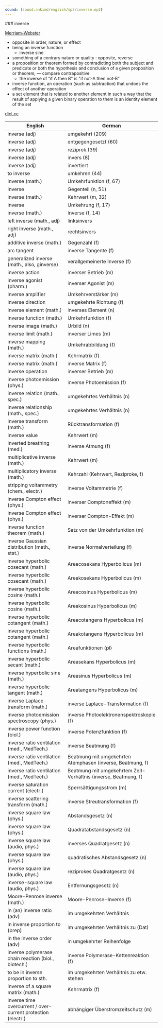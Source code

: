 ```yaml
---
sound: [sound:ankimd/english/mp3/inverse.mp3]
---
```


\### inverse

[Merriam-Webster](https://www.merriam-webster.com/dictionary/inverse)

- opposite in order, nature, or effect
- being an inverse function
    - inverse sine
- something of a contrary nature or quality : opposite, reverse
- a proposition or theorem formed by contradicting both the subject and predicate or both the hypothesis and conclusion of a given proposition or theorem, — compare contrapositive
    - the inverse of "if A then B" is "if not-A then not-B"
- inverse function, an operation (such as subtraction) that undoes the effect of another operation
- a set element that is related to another element in such a way that the result of applying a given binary operation to them is an identity element of the set

[dict.cc](https://www.dict.cc/inverse)

| English        | German       |
| -------------- | ------------ |
| inverse (adj) | umgekehrt (209) |
| inverse (adj) | entgegengesetzt (60) |
| inverse (adj) | reziprok (39) |
| inverse (adj) | invers (8) |
| inverse (adj) | invertiert |
| to inverse | umkehren (44) |
| inverse (math.) | Umkehrfunktion (f, 67) |
| inverse | Gegenteil (n, 51) |
| inverse (math.) | Kehrwert (m, 32) |
| inverse | Umkehrung (f, 17) |
| inverse (math.) | Inverse (f, 14) |
| left inverse (math., adj) | linksinvers |
| right inverse (math., adj) | rechtsinvers |
| additive inverse (math.) | Gegenzahl (f) |
| arc tangent | inverse Tangente (f) |
| generalized inverse (math., also, ginverse) | verallgemeinerte Inverse (f) |
| inverse action | inverser Betrieb (m) |
| inverse agonist (pharm.) | inverser Agonist (m) |
| inverse amplifier | Umkehrverstärker (m) |
| inverse direction | umgekehrte Richtung (f) |
| inverse element (math.) | inverses Element (n) |
| inverse function (math.) | Umkehrfunktion (f) |
| inverse image (math.) | Urbild (n) |
| inverse limit (math.) | inverser Limes (m) |
| inverse mapping (math.) | Umkehrabbildung (f) |
| inverse matrix (math.) | Kehrmatrix (f) |
| inverse matrix (math.) | inverse Matrix (f) |
| inverse operation | inverser Betrieb (m) |
| inverse photoemission <IPE> (phys.) | inverse Photoemission <IPE> (f) |
| inverse relation (math., spec.) | umgekehrtes Verhältnis (n) |
| inverse relationship (math., spec.) | umgekehrtes Verhältnis (n) |
| inverse transform (math.) | Rücktransformation (f) |
| inverse value | Kehrwert (m) |
| inverted breathing (med.) | inverse Atmung (f) |
| multiplicative inverse (math.) | Kehrwert (m) |
| multiplicatory inverse (math.) | Kehrzahl (Kehrwert, Reziproke, f) |
| stripping voltammetry <SV> (chem., electr.) | inverse Voltammetrie <IVA> (f) |
| inverse Compton effect (phys.) | inverser Comptoneffekt (m) |
| inverse Compton effect (phys.) | inverser Compton-Effekt (m) |
| inverse function theorem (math.) | Satz von der Umkehrfunktion (m) |
| inverse Gaussian distribution (math., stat.) | inverse Normalverteilung (f) |
| inverse hyperbolic cosecant <arcsch> (math.) | Areacosekans Hyperbolicus <arcsch> (m) |
| inverse hyperbolic cosecant <arcsch> (math.) | Areakosekans Hyperbolicus <arcsch> (m) |
| inverse hyperbolic cosine <arcosh> (math.) | Areacosinus Hyperbolicus <arcosh> (m) |
| inverse hyperbolic cosine <arcosh> (math.) | Areakosinus Hyperbolicus <arcosh> (m) |
| inverse hyperbolic cotangent <arcoth> (math.) | Areacotangens Hyperbolicus <arcoth> (m) |
| inverse hyperbolic cotangent <arcoth> (math.) | Areakotangens Hyperbolicus <arcoth> (m) |
| inverse hyperbolic functions (math.) | Areafunktionen (pl) |
| inverse hyperbolic secant <arsech> (math.) | Areasekans Hyperbolicus <arsech> (m) |
| inverse hyperbolic sine <arsinh> (math.) | Areasinus Hyperbolicus <arsinh> (m) |
| inverse hyperbolic tangent <artanh> (math.) | Areatangens Hyperbolicus <artanh> (m) |
| inverse Laplace transform (math.) | inverse Laplace-Transformation (f) |
| inverse photoemission spectroscopy <IPES> (phys.) | inverse Photoelektronenspektroskopie <IPES> (f) |
| inverse power function (biol.) | inverse Potenzfunktion (f) |
| inverse ratio ventilation <IRV> (med., MedTech.) | inverse Beatmung (f) |
| inverse ratio ventilation <IRV> (med., MedTech.) | Beatmung mit umgekehrten Atemphasen (inverse, Beatmung, f) |
| inverse ratio ventilation <IRV> (med., MedTech.) | Beatmung mit umgekehrtem Zeit-Verhältnis (inverse, Beatmung, f) |
| inverse saturation current (electr.) | Sperrsättigungsstrom (m) |
| inverse scattering transform <IST> (math.) | inverse Streutransformation <IST> (f) |
| inverse square law (phys.) | Abstandsgesetz (n) |
| inverse square law (phys.) | Quadratabstandsgesetz (n) |
| inverse square law (audio, phys.) | inverses Quadratgesetz (n) |
| inverse square law (phys.) | quadratisches Abstandsgesetz (n) |
| inverse square law (audio, phys.) | reziprokes Quadratgesetz (n) |
| inverse-square law <ISL> (audio, phys.) | Entfernungsgesetz (n) |
| Moore-Penrose inverse (math.) | Moore-Penrose-Inverse (f) |
| in (an) inverse ratio (adv) | im umgekehrten Verhältnis |
| in inverse proportion to (prep) | im umgekehrten Verhältnis zu (Dat) |
| in the inverse order (adv) | in umgekehrter Reihenfolge |
| inverse polymerase chain reaction <inverse PCR> (biol., biotech.) | inverse Polymerase-Kettenreaktion <inverse PCR> (f) |
| to be in inverse proportion to sth. | im umgekehrten Verhältnis zu etw. stehen |
| inverse of a square matrix (math.) | Kehrmatrix (f) |
| inverse time overcurrent / over-current protection (electr.) | abhängiger Überstromzeitschutz (m) |
